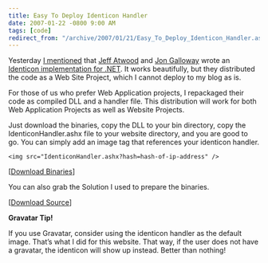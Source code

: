```yaml
---
title: Easy To Deploy Identicon Handler
date: 2007-01-22 -0800 9:00 AM
tags: [code]
redirect_from: "/archive/2007/01/21/Easy_To_Deploy_Identicon_Handler.aspx/"
---
```


Yesterday [I
mentioned](https://haacked.com/archive/2007/01/22/Identicons_as_Visual_Fingerprints.aspx "Identicons as Visual Fingerprints")
that [Jeff
Atwood](http://codinghorror.com/blog/ "CodingHorror, Jeff Atwood's Blog")
and [Jon
Galloway](http://weblogs.asp.net/jgalloway/ "Jon Galloway's Blog") wrote
an [Identicon implementation for
.NET](http://www.codinghorror.com/blog/archives/000774.html "Identicon for .NET").
It works beautifully, but they distributed the code as a Web Site
Project, which I cannot deploy to my blog as is.

For those of us who prefer Web Application projects, I repackaged their
code as compiled DLL and a handler file. This distribution will work for
both Web Application Projects as well as Website Projects.

Just download the binaries, copy the DLL to your bin directory, copy the
IdenticonHandler.ashx file to your website directory, and you are good
to go. You can simply add an image tag that references your identicon
handler.

`<img src="IdenticonHandler.ashx?hash=hash-of-ip-address" />`

[[Download
Binaries](https://haacked.com/code/IdenticonHandler.zip "Identicon Binaries")]

You can also grab the Solution I used to prepare the binaries.

[[Download
Source](https://haacked.com/code/IdenticonHandler_SOURCE.zip "Identicon Handler Source")]

**Gravatar Tip!**

If you use Gravatar, consider using the identicon handler as the default
image. That’s what I did for this website. That way, if the user does
not have a gravatar, the identicon will show up instead. Better than
nothing!

